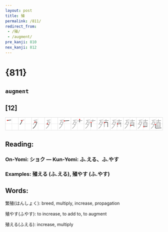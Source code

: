 ```yaml
---
layout: post
title: 殖
permalink: /811/
redirect_from:
 - /殖/
 - /augment/
pre_kanji: 810
nex_kanji: 812
---
```


# {811}

## `augment`

## [12]

<div class="stroke"><img src="../images/E6AE96.png" /></div>

## Reading:

### On-Yomi: ショク &mdash; Kun-Yomi: ふ.える、ふ.やす

### Examples: 殖える (ふ.える), 殖やす (ふ.やす)

## Words:

繁殖(はんしょく): breed, multiply, increase, propagation

殖やす(ふやす): to increase, to add to, to augment

殖える(ふえる): increase, multiply
